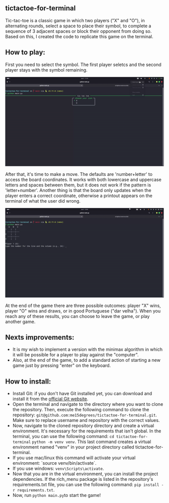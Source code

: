 ## tictactoe-for-terminal
Tic-tac-toe is a classic game in which two players ("X" and "O"), in alternating rounds, select a space to place their symbol, to complete a sequence of 3 adjacent spaces or block their opponent from doing so. Based on this, I created the code to replicate this game on the terminal.
## How to play:
First you need to select the symbol. The first player seletcs and the second player stays with the symbol remaining.

<img src="/assets/gif-select-symbol.gif">

After that, it's time to make a move. The defaults are 'number+letter' to access the board coordinates. It works with both lowercase and uppercase letters and spaces between them, but it does not work if the pattern is 'letter+number'. Another thing is that the board only updates when the player enters a correct coordinate, otherwise a printout appears on the terminal of what the user did wrong.

<img src="/assets/gif-moves.gif">

At the end of the game there are three possible outcomes: player "X" wins, player "O" wins and draws, or in good Portuguese ("dar velha"). When you reach any of these results, you can choose to leave the game, or play another game.
## Nexts improvements:
- It is my wish to implement a version with the minimax algorithm in which it will be possible for a player to play against the "computer". 
- Also, at the end of the game, to add a standard action of starting a new game just by pressing "enter" on the keyboard.
## How to install:
- Install Git: if you don't have Git installed yet, you can download and install it from the <a href=https://git-scm.com/ >official Git website</a>.
- Open the terminal and navigate to the directory where you want to clone the repository. Then, execute the following command to clone the repository: `git@github.com:me15degrees/tictactoe-for-terminal.git`. Make sure to replace username and repository with the correct values.
- Now, navigate to the cloned repository directory and create a virtual environment. It's necessary for the requirements that isn't global. In the terminal, you can use the following command: `cd tictactoe-for-terminal` 
`python -m venv venv`. This last command creates a virtual environment named "venv" in your project directory called tictactoe-for-terminal.
- If you use mac/linux this command will activate your virtual environment: ´source venv/bin/activate`.
- If you use windows: `venv\Scripts\activate`.
- Now that you are in the virtual environment, you can install the project dependencies. If the rich_menu package is listed in the repository's requirements.txt file, you can use the following command: `pip install -r requirements.txt`.
- Now, run `python main.py`to start the game!










